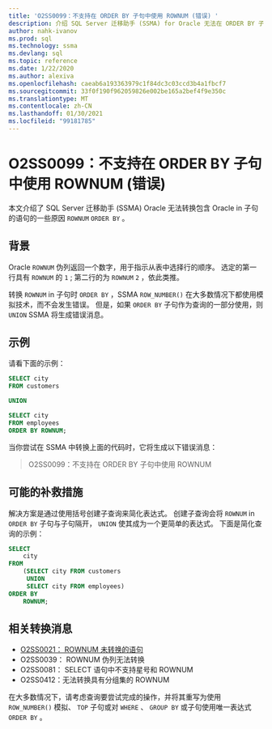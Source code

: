 ```yaml
---
title: 'O2SS0099：不支持在 ORDER BY 子句中使用 ROWNUM (错误) '
description: 介绍 SQL Server 迁移助手 (SSMA) for Oracle 无法在 ORDER BY 子句中转换包含 Oracle ROWNUM 的语句的一些原因。
author: nahk-ivanov
ms.prod: sql
ms.technology: ssma
ms.devlang: sql
ms.topic: reference
ms.date: 1/22/2020
ms.author: alexiva
ms.openlocfilehash: caeab6a193363979c1f84dc3c03ccd3b4a1fbcf7
ms.sourcegitcommit: 33f0f190f962059826e002be165a2bef4f9e350c
ms.translationtype: MT
ms.contentlocale: zh-CN
ms.lasthandoff: 01/30/2021
ms.locfileid: "99181785"
---
```

# <a name="o2ss0099-rownum-in-order-by-clause-is-not-supported-error"></a>O2SS0099：不支持在 ORDER BY 子句中使用 ROWNUM (错误) 

本文介绍了 SQL Server 迁移助手 (SSMA) Oracle 无法转换包含 Oracle in 子句的语句的一些原因 `ROWNUM` `ORDER BY` 。

## <a name="background"></a>背景

Oracle `ROWNUM` 伪列返回一个数字，用于指示从表中选择行的顺序。 选定的第一行具有 `ROWNUM` 的 `1` ; 第二行的为 `ROWNUM` `2` ，依此类推。

转换 `ROWNUM` in 子句时 `ORDER BY` ，SSMA `ROW_NUMBER()` 在大多数情况下都使用模拟技术，而不会发生错误。 但是，如果 `ORDER BY` 子句作为查询的一部分使用，则 `UNION` SSMA 将生成错误消息。

## <a name="example"></a>示例

请看下面的示例：

```sql
SELECT city
FROM customers

UNION

SELECT city
FROM employees
ORDER BY ROWNUM;
```

当你尝试在 SSMA 中转换上面的代码时，它将生成以下错误消息：

> O2SS0099：不支持在 ORDER BY 子句中使用 ROWNUM

## <a name="possible-remedies"></a>可能的补救措施

解决方案是通过使用括号创建子查询来简化表达式。 创建子查询会将 `ROWNUM` in `ORDER BY` 子句与子句隔开， `UNION` 使其成为一个更简单的表达式。 下面是简化查询的示例：

```sql
SELECT
    city
FROM
    (SELECT city FROM customers
     UNION
     SELECT city FROM employees)
ORDER BY
    ROWNUM;
```

## <a name="related-conversion-messages"></a>相关转换消息

* [O2SS0021： ROWNUM 未转换的语句](o2ss0021.md)
* O2SS0039： ROWNUM 伪列无法转换
* O2SS0081： SELECT 语句中不支持星号和 ROWNUM
* O2SS0412：无法转换具有分组集的 ROWNUM

在大多数情况下，请考虑查询要尝试完成的操作，并将其重写为使用 `ROW_NUMBER()` 模拟、 `TOP` 子句或对 `WHERE` 、 `GROUP BY` 或子句使用唯一表达式 `ORDER BY` 。
